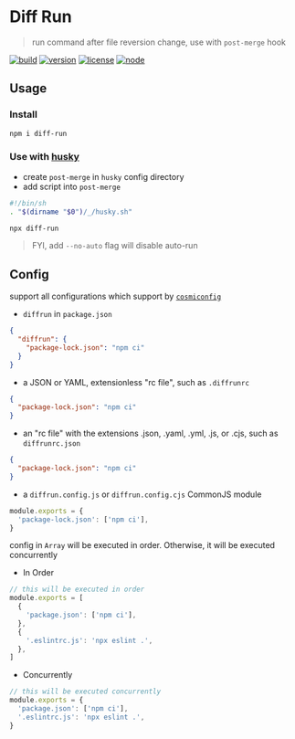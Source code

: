 # Diff Run

> run command after file reversion change, use with `post-merge` hook

[![build](https://github.com/kagawagao/diff-run/actions/workflows/build.yml/badge.svg)](https://github.com/kagawagao/diff-run/actions/workflows/build.yml)
[![version](https://badgen.net/npm/v/diff-run)](https://www.npmjs.com/package/diff-run)
[![license](https://badgen.net/npm/license/diff-run)](https://www.npmjs.com/package/diff-run)
[![node](https://badgen.net/npm/node/diff-run)](https://www.npmjs.com/package/diff-run)

## Usage

### Install

```bash
npm i diff-run
```

### Use with [husky](https://github.com/typicode/husky)

- create `post-merge` in `husky` config directory
- add script into `post-merge`

```sh
#!/bin/sh
. "$(dirname "$0")/_/husky.sh"

npx diff-run
```

> FYI, add `--no-auto` flag will disable auto-run

## Config

support all configurations which support by [`cosmiconfig`](https://github.com/davidtheclark/cosmiconfig)

- `diffrun` in `package.json`

```json
{
  "diffrun": {
    "package-lock.json": "npm ci"
  }
}
```

- a JSON or YAML, extensionless "rc file", such as `.diffrunrc`

```json
{
  "package-lock.json": "npm ci"
}
```

- an "rc file" with the extensions .json, .yaml, .yml, .js, or .cjs, such as `diffrunrc.json`

```json
{
  "package-lock.json": "npm ci"
}
```

- a `diffrun.config.js` or `diffrun.config.cjs` CommonJS module

```javascript
module.exports = {
  'package-lock.json': ['npm ci'],
}
```

config in `Array` will be executed in order. Otherwise, it will be executed concurrently

- In Order

```javascript
// this will be executed in order
module.exports = [
  {
    'package.json': ['npm ci'],
  },
  {
    '.eslintrc.js': 'npx eslint .',
  },
]
```

- Concurrently

```javascript
// this will be executed concurrently
module.exports = {
  'package.json': ['npm ci'],
  '.eslintrc.js': 'npx eslint .',
}
```
